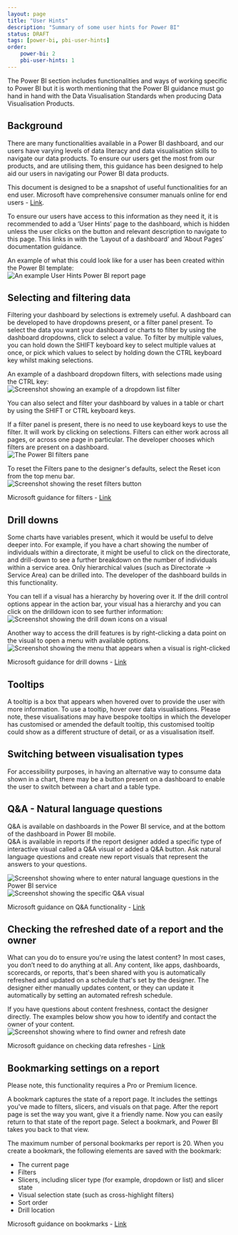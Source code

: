 ```yaml
---
layout: page
title: "User Hints"
description: "Summary of some user hints for Power BI"
status: DRAFT
tags: [power-bi, pbi-user-hints]
order:
    power-bi: 2
    pbi-user-hints: 1
---
```

The Power BI section includes functionalities and ways of working specific to Power BI but it is worth mentioning that the Power BI guidance must go hand in hand with the Data Visualisation Standards when producing Data Visualisation Products.  
    

## Background  
  
There are many functionalities available in a Power BI dashboard, and our users have varying levels of data literacy and data visualisation skills to navigate our data products. To ensure our users get the most from our products, and are utilising them, this guidance has been designed to help aid our users in navigating our Power BI data products.  
  
This document is designed to be a snapshot of useful functionalities for an end user. Microsoft have comprehensive consumer manuals online for end users - [Link][hint 1].  
  
To ensure our users have access to this information as they need it, it is recommended to add a ‘User Hints’ page to the dashboard, which is hidden unless the user clicks on the button and relevant description to navigate to this page. This links in with the ‘Layout of a dashboard’ and ‘About Pages’ documentation guidance.  
  
An example of what this could look like for a user has been created within the Power BI template:  
![An example User Hints Power BI report page](hint-page.png)  
  
  
## Selecting and filtering data  
  
Filtering your dashboard by selections is extremely useful. A dashboard can be developed to have dropdowns present, or a filter panel present. To select the data you want your dashboard or charts to filter by using the dashboard dropdowns, click to select a value. To filter by multiple values, you can hold down the SHIFT keyboard key to select multiple values at once, or pick which values to select by holding down the CTRL keyboard key whilst making selections.  
  
An example of a dashboard dropdown filters, with selections made using the CTRL key:  
![Screenshot showing an example of a dropdown list filter](dropdown.png)  

You can also select and filter your dashboard by values in a table or chart by using the SHIFT or CTRL keyboard keys.  
  
If a filter panel is present, there is no need to use keyboard keys to use the filter. It will work by clicking on selections. Filters can either work across all pages, or across one page in particular. The developer chooses which filters are present on a dashboard.  
![The Power BI filters pane](filter-pane.png)  

To reset the Filters pane to the designer's defaults, select the Reset icon from the top menu bar.  
![Screenshot showing the reset filters button](reset-button.png)  

Microsoft guidance for filters - [Link][hint 2]  


## Drill downs  
  
Some charts have variables present, which it would be useful to delve deeper into. For example, if you have a chart showing the number of individuals within a directorate, it might be useful to click on the directorate, and drill-down to see a further breakdown on the number of individuals within a service area. Only hierarchical values (such as Directorate -> Service Area) can be drilled into. The developer of the dashboard builds in this functionality.  
  
You can tell if a visual has a hierarchy by hovering over it. If the drill control options appear in the action bar, your visual has a hierarchy and you can click on the drilldown icon to see further information:  
![Screenshot showing the drill down icons on a visual](drill-down.png)  
  
Another way to access the drill features is by right-clicking a data point on the visual to open a menu with available options.  
![Screenshot showing the menu that appears when a visual is right-clicked](drill-down-2.png)  
  
Microsoft guidance for drill downs - [Link][hint 3]  
  
    
## Tooltips  
  
A tooltip is a box that appears when hovered over to provide the user with more information. To use a tooltip, hover over data visualisations. Please note, these visualisations may have bespoke tooltips in which the developer has customised or amended the default tooltip, this customised tooltip could show as a different structure of detail, or as a visualisation itself.  
  
  
## Switching between visualisation types  
  
For accessibility purposes, in having an alternative way to consume data shown in a chart, there may be a button present on a dashboard to enable the user to switch between a chart and a table type.  
  
    
## Q&A - Natural language questions  
  
Q&A is available on dashboards in the Power BI service, and at the bottom of the dashboard in Power BI mobile.  
Q&A is available in reports if the report designer added a specific type of interactive visual called a Q&A visual or added a Q&A button. Ask natural language questions and create new report visuals that represent the answers to your questions.  

![Screenshot showing where to enter natural language questions in the Power BI service](QA-bar.png)  
![Screenshot showing the specific Q&A visual](QA-visual.png)  

Microsoft guidance on Q&A functionality - [Link][hint 4]  
  
    
## Checking the refreshed date of a report and the owner  
  
What can you do to ensure you're using the latest content? In most cases, you don’t need to do anything at all. Any content, like apps, dashboards, scorecards, or reports, that's been shared with you is automatically refreshed and updated on a schedule that's set by the designer. The designer either manually updates content, or they can update it automatically by setting an automated refresh schedule.  
  
If you have questions about content freshness, contact the designer directly. The examples below show you how to identify and contact the owner of your content.  
![Screenshot showing where to find owner and refresh date](owner.png)  
  
Microsoft guidance on checking data refreshes - [Link][hint 5]  
  
    
## Bookmarking settings on a report  
  
Please note, this functionality requires a Pro or Premium licence.  
  
A bookmark captures the state of a report page. It includes the settings you've made to filters, slicers, and visuals on that page. After the report page is set the way you want, give it a friendly name. Now you can easily return to that state of the report page. Select a bookmark, and Power BI takes you back to that view.  
  
The maximum number of personal bookmarks per report is 20. When you create a bookmark, the following elements are saved with the bookmark:  
-	The current page
-	Filters
-	Slicers, including slicer type (for example, dropdown or list) and slicer state
-	Visual selection state (such as cross-highlight filters)
-	Sort order
-	Drill location  
  
Microsoft guidance on bookmarks - [Link][hint 6]


  






[hint 1]: https://learn.microsoft.com/en-us/power-bi/consumer/
[hint 2]: https://learn.microsoft.com/en-us/power-bi/consumer/end-user-report-filter
[hint 3]: https://learn.microsoft.com/en-us/power-bi/consumer/end-user-drill
[hint 4]: https://learn.microsoft.com/en-us/power-bi/consumer/end-user-q-and-a
[hint 5]: https://learn.microsoft.com/en-us/power-bi/consumer/end-user-fresh
[hint 6]: https://learn.microsoft.com/en-us/power-bi/consumer/end-user-bookmarks 